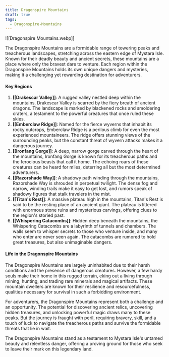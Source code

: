 ```yaml
---
title: Dragonspire Mountains
draft: true
tags:
  - Dragonspire-Mountains
---
```


![[Dragonspire Mountains.webp]]

The Dragonspire Mountains are a formidable range of towering peaks and treacherous landscapes, stretching across the eastern edge of Mystara Isle. Known for their deadly beauty and ancient secrets, these mountains are a place where only the bravest dare to venture. Each region within the Dragonspire Mountains holds its own unique dangers and mysteries, making it a challenging yet rewarding destination for adventurers.

#### Key Regions

1. **[[Drakescar Valley]]**: A rugged valley nestled deep within the mountains, Drakescar Valley is scarred by the fiery breath of ancient dragons. The landscape is marked by blackened rocks and smoldering craters, a testament to the powerful creatures that once ruled these skies.
2. **[[Emberclaw Ridge]]**: Named for the fierce wyverns that inhabit its rocky outcrops, Emberclaw Ridge is a perilous climb for even the most experienced mountaineers. The ridge offers stunning views of the surrounding peaks, but the constant threat of wyvern attacks makes it a dangerous journey.
3. **[[Ironfang Gorge]]**: A deep, narrow gorge carved through the heart of the mountains, Ironfang Gorge is known for its treacherous paths and the ferocious beasts that call it home. The echoing roars of these creatures can be heard for miles, deterring all but the most determined adventurers.
4. **[[Razorshade Way]]**: A shadowy path winding through the mountains, Razorshade Way is shrouded in perpetual twilight. The dense fog and narrow, winding trails make it easy to get lost, and rumors speak of shadowy figures that stalk travelers in the mist.
5. **[[Titan's Rest]]**: A massive plateau high in the mountains, Titan's Rest is said to be the resting place of an ancient giant. The plateau is littered with enormous stone ruins and mysterious carvings, offering clues to the region's storied past.
6. **[[Whispering Catacombs]]**: Hidden deep beneath the mountains, the Whispering Catacombs are a labyrinth of tunnels and chambers. The walls seem to whisper secrets to those who venture inside, and many who enter are never seen again. The catacombs are rumored to hold great treasures, but also unimaginable dangers.

#### Life in the Dragonspire Mountains

The Dragonspire Mountains are largely uninhabited due to their harsh conditions and the presence of dangerous creatures. However, a few hardy souls make their home in this rugged terrain, eking out a living through mining, hunting, and trading rare minerals and magical artifacts. These mountain dwellers are known for their resilience and resourcefulness, qualities necessary for survival in such a forbidding environment.

For adventurers, the Dragonspire Mountains represent both a challenge and an opportunity. The potential for discovering ancient relics, uncovering hidden treasures, and unlocking powerful magic draws many to these peaks. But the journey is fraught with peril, requiring bravery, skill, and a touch of luck to navigate the treacherous paths and survive the formidable threats that lie in wait.

The Dragonspire Mountains stand as a testament to Mystara Isle's untamed beauty and relentless danger, offering a proving ground for those who seek to leave their mark on this legendary land.
